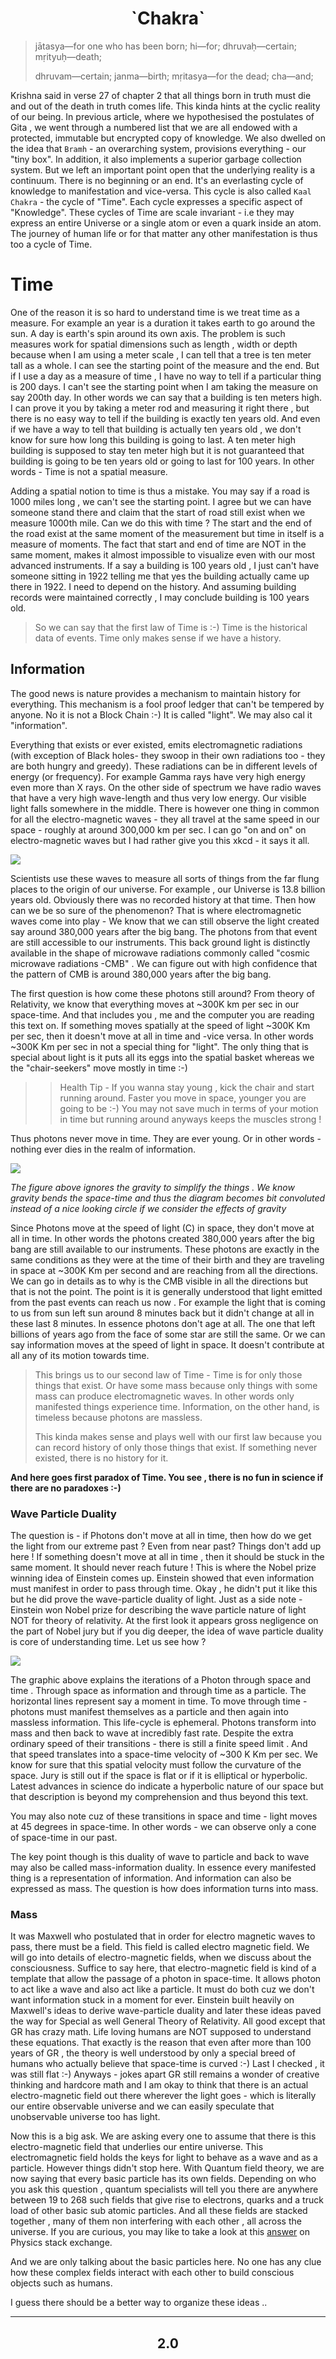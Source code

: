 <center>
<h1>`Chakra`</h1>
</center>

> jātasya—for one who has been born; hi—for; dhruvaḥ—certain; mṛityuḥ—death; 
>
> dhruvam—certain; janma—birth; mṛitasya—for the dead; cha—and; 

Krishna said in verse 27 of chapter 2 that all things born in truth must die and out of the death in truth comes life. This kinda hints at the cyclic reality of our being. In previous article, where we hypothesised the postulates of Gita , we went through a numbered list that we are all endowed with a protected, immutable but encrypted copy of knowledge. We also dwelled on the idea that `Bramh` - an overarching  system, provisions everything - our "tiny box". In addition, it also implements a superior garbage collection system. But we left an important point open that the  underlying reality is a continuum. There is no beginning or an end. It's an everlasting cycle of knowledge to manifestation and vice-versa. This cycle is also called `Kaal Chakra` - the cycle of "Time". Each cycle expresses a specific aspect of "Knowledge". These cycles of Time are scale invariant - i.e they may express an entire Universe or a single atom or even a quark inside an atom. The journey of human life or for that matter any other manifestation is thus too a cycle of Time. 

# Time

One of the reason it is so hard to understand time is we treat time as a measure. For example an year is a duration it takes earth to go around the sun. A day is earth's spin around its own axis. The problem is such measures work for spatial dimensions such as length , width or depth because when I am using a meter scale , I can tell that a tree is ten meter tall as a whole. I can see the starting point of the measure and the end. But if I use a day as a measure of time , I have no way to tell if a particular thing is 200 days. I can't see the starting point when I am taking the measure on say 200th day. In other words we can say that a building is ten meters high. I can prove it you by taking a meter rod and measuring it right there , but there is no easy way to tell if the building is exactly ten years old. And even if we have a way to tell that building is actually ten years old , we don't know for sure how long this building is going to last. A ten meter high building is supposed to stay ten meter high but it is not guaranteed that building is going to be ten years old or going to last for 100 years. In other words - Time is not a spatial measure.

Adding a spatial notion to time is thus a mistake. You may say if a road is 1000 miles long , we can't see the starting point. I agree but we can have someone stand there and claim that the start of road still exist when we measure 1000th mile. Can we do this with time ? The start and the end of the road exist at the same moment of the measurement but time in itself is a measure of moments. The fact that start and end of time are NOT in the same moment, makes it almost impossible to visualize even with our most advanced instruments. If a say a building is 100 years old , I just can't have someone sitting in 1922 telling me that yes the building actually came up  there in 1922. I need to depend on the history. And assuming building records were maintained correctly , I may conclude building is 100 years old. 

> So we can say that the first law of Time is :-)   Time is the historical data of events. Time only makes sense if we have a history. 

## Information

The good news is nature provides a mechanism to maintain history for everything. This mechanism is a fool proof ledger that can't be tempered by anyone. No it is not a Block Chain :-) It is called "light". We may also cal it "information". 

Everything that exists or ever existed, emits electromagnetic radiations (with exception of Black holes- they swoop in their own radiations too - they are both hungry and greedy). These radiations can be in different levels of energy (or frequency). For example Gamma rays have very high energy even more than X rays. On the other side of spectrum we have radio waves that have a very high wave-length and thus very low energy. Our visible light falls somewhere in the middle. There is however one thing in common for all the electro-magnetic waves - they all travel at the same speed in our space - roughly at around 300,000 km per sec. I can go "on and on" on electro-magnetic waves but I had rather give you this xkcd - it says it all.

![](./spectrum.jpg)


Scientists use these waves to measure all sorts of things from the far flung places to the origin of our universe. For example , our Universe is 13.8 billion years old. Obviously there was no recorded history at that time. Then how can we be so sure of the phenomenon? That is where electromagnetic waves come into play - We know that we can still observe the light created say around 380,000 years after the big bang. The photons from that event are still accessible to our instruments. This back ground light is distinctly available in the shape of microwave radiations commonly called "cosmic microwave radiations -CMB" . We can figure out with high confidence that the pattern of CMB is around 380,000 years after the big bang. 

The first question is how come these photons still around?  From theory of Relativity, we know that everything moves at ~300K km per sec in our space-time. And that includes you , me and the computer you are reading  this text on. If something moves spatially at the speed of light ~300K Km per sec, then it doesn't move at all in time and -vice versa. In other words ~300K Km per sec in not a special thing for "light". The only thing that is special about light is it puts all its eggs into the spatial basket whereas we the "chair-seekers" move mostly in time :-)  

>> Health Tip - If you wanna stay young , kick the chair and start running around. Faster you move in space, younger you are going to be :-) You may not save much in terms of your motion in time but running around anyways keeps the muscles strong !

Thus photons never move in time. They are ever young. Or in other words - nothing ever dies in the realm of information. 

![](./circleOfC.jpg)

*The figure above ignores the gravity to simplify the things . We know gravity bends the space-time and thus the diagram becomes bit convoluted instead of a nice looking circle if we consider the effects of gravity*


Since Photons move at the speed of light (C) in space, they don't move at all in time. In other words the photons created 380,000 years after the big bang are still available to our instruments. These photons are exactly in the same conditions as they were at the time of their birth and they are traveling in space at ~300K Km per second and are reaching from all the directions. We can go in details as to why is the CMB visible in all the directions but that is not the point. The point is it is generally understood that light emitted from the past events can reach us now . For example the light that is coming to us from sun left sun around 8 minutes back but it didn't change at all in these last 8 minutes. In essence photons don't age at all. The one that left billions of years ago from the face of some star are still the same. Or we can say information moves at the speed of light in space. It doesn't contribute at all any of its motion towards time. 

> This brings us to our second law of Time - Time is for only those things that exist. Or have some mass because only things with some mass can produce electromagnetic waves. In other words only manifested things experience time. Information, on the other hand,  is timeless because photons are massless. 
>
> This kinda makes sense and plays well with  our first law because you can record history of only those things that exist. If something never existed, there is no history for it. 

**And here goes first paradox of Time. You see , there is no fun in science if there are no paradoxes :-)**

### Wave Particle Duality

The question is - if Photons don't move at all in time, then how do we get the light from our extreme past ? Even from near past? Things don't add up here ! If something doesn't move at all in time , then it should be stuck in the same moment. It should never reach future ! This is where the Nobel prize winning idea of Einstein comes up. Einstein showed that even information must manifest in order to pass through time. Okay , he didn't put it like this but he did prove the wave-particle duality of light. Just as a side note - Einstein won Nobel prize for describing the wave particle nature of light NOT for theory of relativity. At the first look it appears gross negligence on the part of Nobel jury but if you dig deeper, the idea of wave particle duality is core of understanding time. Let us see how ?

![](cycleOfTime.jpg)

The graphic above explains the iterations of a Photon through space and time . Through space as information and through time as a particle. The horizontal lines represent say a moment in time. To move through time - photons must manifest themselves as a particle and then again into massless information. This life-cycle is ephemeral. Photons transform into mass and then back to wave at incredibly fast rate. Despite the extra ordinary speed of their transitions - there is still a finite speed limit . And that speed translates into a space-time velocity of ~300 K Km per sec. We know for sure that this spatial velocity must follow the curvature of the space. Jury is still out if the space is flat or if it is elliptical or hyperbolic. Latest advances in science do indicate a hyperbolic nature of our space but that description is beyond my comprehension and thus beyond this text. 

You may also note cuz of these transitions in space and time - light moves at 45 degrees in space-time. In other words - we can observe only a cone of space-time in our past. 

The key point though is this duality of wave to particle and back to wave may also be called mass-information duality. In essence every manifested thing is a representation of information. And information can also be expressed as mass. The question is how does information turns into mass. 


### Mass

It was Maxwell who postulated that in order for electro magnetic waves to pass, there must be a field. This field is called electro magnetic field. We will go into details of electro-magnetic fields, when we discuss about the consciousness. Suffice to say here, that electro-magnetic field is kind of a template that allow the passage of a photon in space-time. It allows photon to act like a wave and also act like a particle. It must do both cuz we don't want information stuck in a moment for ever. Einstein built heavily on Maxwell's ideas to derive wave-particle duality and later these ideas paved the way for Special as well General Theory of Relativity. All good except that GR has crazy math. Life loving humans are NOT supposed to understand these equations. That exactly is the reason that even after more than 100 years of GR , the theory is well understood by only a special breed of humans who actually believe that space-time is curved :-) Last I checked , it was still flat :-) Anyways - jokes apart GR still remains a wonder of creative thinking and hardcore math and I am okay to think that there is an actual electro-magnetic field out there wherever the light goes - which is literally our entire observable universe and we can easily speculate that unobservable universe too has light. 

Now this is a big ask. We are asking every one to assume that there is this electro-magnetic field that underlies our entire universe. This electromagnetic field holds the keys for light to behave as a wave and as a particle. However things didn't stop here. With Quantum field theory, we are now saying that every basic particle has its own fields. Depending on who you ask this question , quantum specialists will tell you there are anywhere between 19 to 268 such fields that give rise to electrons, quarks and a truck load of other basic sub atomic particles. And all these fields are stacked together , many of them non interfering with each other , all across the universe. If you are curious, you may like to take a look at this [answer](https://physics.stackexchange.com/questions/176941/how-many-quantum-fields-are-there) on Physics stack exchange.



And we are only talking about the basic particles here. No one has any clue how these complex fields interact with each other to build conscious objects such as humans. 

 I guess there should be a better way to organize these ideas .. 



----

<center> 
<h2> 2.0 </h2>
</center>
